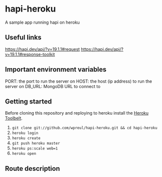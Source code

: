 # hapi-heroku
A sample app running hapi on heroku

## Useful links
https://hapi.dev/api/?v=19.1.1#request
https://hapi.dev/api/?v=19.1.1#response-toolkit

## Important environment variables
PORT: the port to run the server on
HOST: the host (ip address) to run the server on
DB_URL: MongoDB URL to connect to

## Getting started

Before cloning this repository and reploying to heroku install the [Heroku Toolbelt](https://toolbelt.heroku.com/).

1. `git clone git://github.com/wpreul/hapi-heroku.git && cd hapi-heroku`
2. `heroku login`
3. `heroku create`
4. `git push heroku master`
5. `heroku ps:scale web=1`
5. `heroku open`

## Route description
